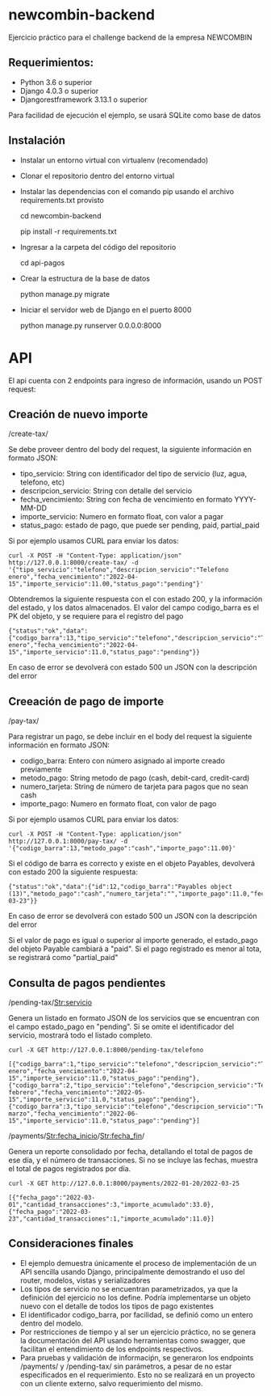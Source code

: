 # newcombin-backend

Ejercicio práctico para el challenge backend de la empresa NEWCOMBIN

## Requerimientos:

- Python 3.6 o superior
- Django 4.0.3 o superior
- Djangorestframework 3.13.1 o superior

Para facilidad de ejecución el ejemplo, se usará SQLite como base de datos

## Instalación


- Instalar un entorno virtual con virtualenv (recomendado)
- Clonar el repositorio dentro del entorno virtual
- Instalar las dependencias con el comando pip usando el archivo requirements.txt provisto

    cd newcombin-backend

    pip install -r requirements.txt

- Ingresar a la carpeta del código del repositorio

    cd api-pagos

- Crear la estructura de la base de datos

    python manage.py migrate

- Iniciar el servidor web de Django en el puerto 8000

    python manage.py runserver 0.0.0.0:8000


# API

El api cuenta con 2 endpoints para ingreso de información, usando un POST request:

## Creación de nuevo importe

/create-tax/

Se debe proveer dentro del body del request, la siguiente información en formato JSON:

- tipo_servicio: String con identificador del tipo de servicio (luz, agua, telefono, etc)
- descripcion_servicio: String con detalle del servicio
- fecha_vencimiento: String con fecha de vencimiento en formato YYYY-MM-DD
- importe_servicio: Numero en formato float, con valor a pagar
- status_pago: estado de pago, que puede ser pending, paid, partial_paid

Si por ejemplo usamos CURL para enviar los datos:

    curl -X POST -H "Content-Type: application/json" http://127.0.0.1:8000/create-tax/ -d '{"tipo_servicio":"telefono","descripcion_servicio":"Telefono  enero","fecha_vencimiento":"2022-04-15","importe_servicio":11.00,"status_pago":"pending"}'

Obtendremos la siguiente respuesta con el con estado 200, y la información del estado, y los datos almacenados. El valor del campo codigo_barra es el PK del objeto, y se requiere para el registro del pago

    {"status":"ok","data":{"codigo_barra":13,"tipo_servicio":"telefono","descripcion_servicio":"Telefono  enero","fecha_vencimiento":"2022-04-15","importe_servicio":11.0,"status_pago":"pending"}}

En caso de error se devolverá con estado 500 un JSON con la descripción del error

## Creeación de pago de importe

/pay-tax/

Para registrar un pago, se debe incluir en el body del request la siguiente información en formato JSON:

- codigo_barra: Entero con número asignado al importe creado previamente
- metodo_pago: String metodo de pago (cash, debit-card, credit-card)
- numero_tarjeta: String de número de tarjeta para pagos que no sean cash
- importe_pago: Numero en formato float, con valor de pago

Si por ejemplo usamos CURL para enviar los datos:

    curl -X POST -H "Content-Type: application/json" http://127.0.0.1:8000/pay-tax/ -d '{"codigo_barra":13,"metodo_pago":"cash","importe_pago":11.00}'

Si el código de barra es correcto y existe en el objeto Payables, devolverá con estado 200 la siguiente respuesta:

    {"status":"ok","data":{"id":12,"codigo_barra":"Payables object (13)","metodo_pago":"cash","numero_tarjeta":"","importe_pago":11.0,"fecha_pago":"2022-03-23"}}

En caso de error se devolverá con estado 500 un JSON con la descripción del error

Si el valor de pago es igual o superior al importe generado, el estado_pago del objeto Payable cambiará a "paid". Si el pago registrado es menor al tota, se registrará como "partial_paid"

## Consulta de pagos pendientes

/pending-tax/<Str:servicio>

Genera un listado en formato JSON de los servicios que se encuentran con el campo estado_pago en "pending". Si se omite el identificador del servicio, mostrará todo el listado completo.

    curl -X GET http://127.0.0.1:8000/pending-tax/telefono

    [{"codigo_barra":1,"tipo_servicio":"telefono","descripcion_servicio":"Telefono  enero","fecha_vencimiento":"2022-04-15","importe_servicio":11.0,"status_pago":"pending"},{"codigo_barra":2,"tipo_servicio":"telefono","descripcion_servicio":"Telefono febrero","fecha_vencimiento":"2022-05-15","importe_servicio":11.0,"status_pago":"pending"},{"codigo_barra":3,"tipo_servicio":"telefono","descripcion_servicio":"Telefono marzo","fecha_vencimiento":"2022-06-15","importe_servicio":11.0,"status_pago":"pending"}]

/payments/<Str:fecha_inicio>/<Str:fecha_fin>/

Genera un reporte consolidado por fecha, detallando el total de pagos de ese día, y el número de transacciones. Si no se incluye las fechas, muestra el total de pagos registrados por día.

    curl -X GET http://127.0.0.1:8000/payments/2022-01-20/2022-03-25

    [{"fecha_pago":"2022-03-01","cantidad_transacciones":3,"importe_acumulado":33.0},{"fecha_pago":"2022-03-23","cantidad_transacciones":1,"importe_acumulado":11.0}]

## Consideraciones finales

- El ejemplo demuestra únicamente el proceso de implementación de un API sencilla usando Django, principalmente demostrando el uso del router, modelos, vistas y serializadores
- Los tipos de servicio no se encuentran parametrizados, ya que la definición del ejercicio no los define. Podría implementarse un objeto nuevo con el detalle de todos los tipos de pago existentes
- El identificador codigo_barra, por facilidad, se definió como un entero dentro del modelo.
- Por restricciones de tiempo y al ser un ejercicio práctico, no se genera la documentación del API usando herramientas como swagger, que facilitan el entendimiento de los endpoints respectivos.
- Para pruebas y validación de informaciṕn, se generaron los endpoints /payments/ y /pending-tax/ sin parámetros, a pesar de no estar especificados en el requerimiento. Esto no se realizará en un proyecto con un cliente externo, salvo requerimiento del mismo.









